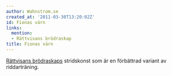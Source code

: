 ```yaml
---
author: Wahnstrom.se
created_at: '2011-03-30T13:20:02Z'
id: Fionas värn
links:
  mention:
  - Rättvisans brödraskap
title: Fionas värn
---
```


[Rättvisans brödraskaps] stridskonst som är en förbättrad variant av riddarträning.

  [Rättvisans brödraskaps]: Rättvisans_brödraskap
